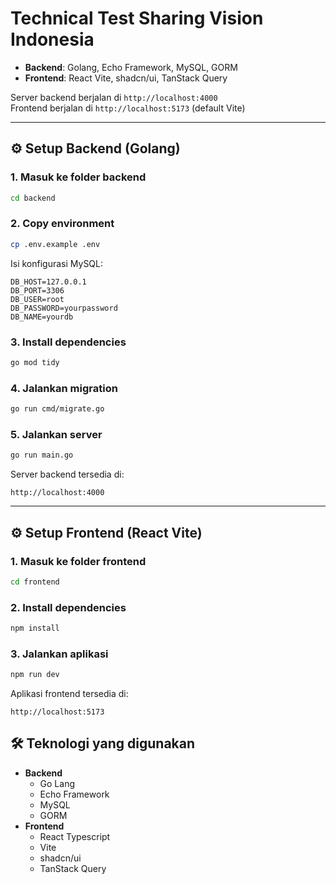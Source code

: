 # Technical Test Sharing Vision Indonesia

- **Backend**: Golang, Echo Framework, MySQL, GORM
- **Frontend**: React Vite, shadcn/ui, TanStack Query

Server backend berjalan di `http://localhost:4000`  
Frontend berjalan di `http://localhost:5173` (default Vite)

---

## ⚙️ Setup Backend (Golang)

### 1. Masuk ke folder backend

```bash
cd backend
```

### 2. Copy environment

```bash
cp .env.example .env
```

Isi konfigurasi MySQL:

```env
DB_HOST=127.0.0.1
DB_PORT=3306
DB_USER=root
DB_PASSWORD=yourpassword
DB_NAME=yourdb
```

### 3. Install dependencies

```bash
go mod tidy
```

### 4. Jalankan migration

```bash
go run cmd/migrate.go
```

### 5. Jalankan server

```bash
go run main.go
```

Server backend tersedia di:

```
http://localhost:4000
```

---

## ⚙️ Setup Frontend (React Vite)

### 1. Masuk ke folder frontend

```bash
cd frontend
```

### 2. Install dependencies

```bash
npm install
```

### 3. Jalankan aplikasi

```bash
npm run dev
```

Aplikasi frontend tersedia di:

```
http://localhost:5173
```

## 🛠️ Teknologi yang digunakan

- **Backend**
  - Go Lang
  - Echo Framework
  - MySQL
  - GORM
- **Frontend**
  - React Typescript
  - Vite
  - shadcn/ui
  - TanStack Query
